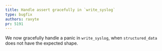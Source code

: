 ```yaml
---
title: Handle assert gracefully in `write_syslog`
type: bugfix
authors: raxyte
pr: 5191
---
```


We now gracefully handle a panic in `write_syslog`, when `structured_data` does
not have the expected shape.
